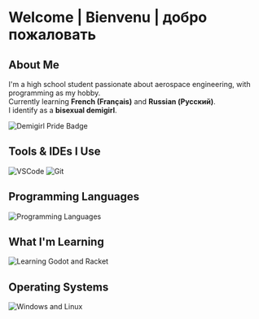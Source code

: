Welcome | Bienvenu | добро пожаловать
========================================

About Me
--------

I'm a high school student passionate about aerospace engineering, with programming as my hobby.  
Currently learning **French (Français)** and **Russian (Русский)**.  
I identify as a **bisexual demigirl**.

![Demigirl Pride Badge](https://pride-badges.pony.workers.dev/static/v1?label=demigirlware&stripeWidth=8&stripeColors=F773C5,F4A9D6,FFFFFF,C4C4C4,4A4A4A)

Tools & IDEs I Use
---------------------

![VSCode](https://go-skill-icons.vercel.app/api/icons?i=vscode) ![Git](https://go-skill-icons.vercel.app/api/icons?i=git)

Programming Languages
------------------------

![Programming Languages](https://go-skill-icons.vercel.app/api/icons?i=py,lua,haxe,odin,c,assembly)

What I'm Learning
--------------------

![Learning Godot and Racket](https://go-skill-icons.vercel.app/api/icons?i=godot)

Operating Systems
--------------------

![Windows and Linux](https://go-skill-icons.vercel.app/api/icons?i=windows,linux)
